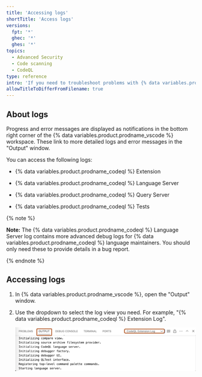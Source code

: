 ```yaml
---
title: 'Accessing logs'
shortTitle: 'Access logs'
versions:
  fpt: '*'
  ghec: '*'
  ghes: '*'
topics:
  - Advanced Security
  - Code scanning
  - CodeQL
type: reference
intro: 'If you need to troubleshoot problems with {% data variables.product.prodname_codeql %} for {% data variables.product.prodname_vscode %}, there are several logs you can access.'
allowTitleToDifferFromFilename: true
---
```


## About logs

Progress and error messages are displayed as notifications in the bottom right corner of the {% data variables.product.prodname_vscode %} workspace. These link to more detailed logs and error messages in the "Output" window.

You can access the following logs:

* {% data variables.product.prodname_codeql %} Extension

* {% data variables.product.prodname_codeql %} Language Server

* {% data variables.product.prodname_codeql %} Query Server

* {% data variables.product.prodname_codeql %} Tests

{% note %}

**Note:** The {% data variables.product.prodname_codeql %} Language Server log contains more advanced debug logs for  {% data variables.product.prodname_codeql %} language maintainers. You should only need these to provide details in a bug report.

{% endnote %}

## Accessing logs

1. In {% data variables.product.prodname_vscode %}, open the "Output" window.

1. Use the dropdown to select the log view you need. For example, "{% data variables.product.prodname_codeql %} Extension Log".

    ![Screenshot of the "Output" window in VS Code (as highlighted in dark orange). The dropdown is also highlighted, with "CodeQL Extension Log" selected.](/assets/images/help/security/codeql-for-vs-code-access-logs.png)
  